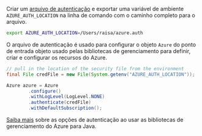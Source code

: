 Criar um [arquivo de autenticação](../java-sdk-azure-authenticate.md#mgmt-file) e exportar uma variável de ambiente `AZURE_AUTH_LOCATION` na linha de comando com o caminho completo para o arquivo.

```bash
export AZURE_AUTH_LOCATION=/Users/raisa/azure.auth
```

O arquivo de autenticação é usado para configurar o objeto `Azure` do ponto de entrada objeto usado pelas bibliotecas de gerenciamento para definir, criar e configurar os recursos do Azure.

```java
// pull in the location of the security file from the environment 
final File credFile = new File(System.getenv("AZURE_AUTH_LOCATION"));

Azure azure = Azure
        .configure()
        .withLogLevel(LogLevel.NONE)
        .authenticate(credFile)
        .withDefaultSubscription();
```

[Saiba mais](../java-sdk-azure-authenticate.md#mgmt-auth) sobre as opções de autenticação ao usar as bibliotecas de gerenciamento do Azure para Java.